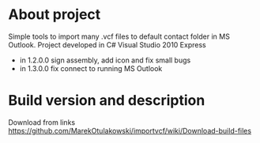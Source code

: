 # About project
Simple tools to import many .vcf files to default contact folder in MS Outlook. Project developed in C# Visual Studio 2010 Express
* in 1.2.0.0 sign assembly, add icon and fix small bugs
* in 1.3.0.0 fix connect to running MS Outlook

# Build version and description
Download from links https://github.com/MarekOtulakowski/importvcf/wiki/Download-build-files
